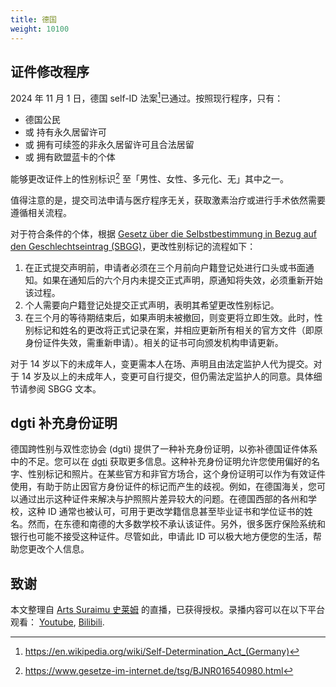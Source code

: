 ```yaml
---
title: 德国
weight: 10100
---
```


## 证件修改程序

2024 年 11 月 1 日，德国 self-ID 法案[^2]已通过。按照现行程序，只有：

- 德国公民
- 或 持有永久居留许可
- 或 拥有可续签的非永久居留许可且合法居留
- 或 拥有欧盟蓝卡的个体

能够更改证件上的性别标识[^1] 至「男性、女性、多元化、无」其中之一。

值得注意的是，提交司法申请与医疗程序无关，获取激素治疗或进行手术依然需要遵循相关流程。

对于符合条件的个体，根据 [Gesetz über die Selbstbestimmung in Bezug auf den Geschlechtseintrag (SBGG)](https://www.bmfsfj.de/bmfsfj/themen/gleichstellung/queerpolitik-und-geschlechtliche-vielfalt/gesetz-ueber-die-selbstbestimmung-in-bezug-auf-den-geschlechtseintrag-sbgg--199332)，更改性别标记的流程如下：

1. 在正式提交声明前，申请者必须在三个月前向户籍登记处进行口头或书面通知。如果在通知后的六个月内未提交正式声明，原通知将失效，必须重新开始该过程。
2. 个人需要向户籍登记处提交正式声明，表明其希望更改性别标记。
3. 在三个月的等待期结束后，如果声明未被撤回，则变更将立即生效。此时，性别标记和姓名的更改将正式记录在案，并相应更新所有相关的官方文件（即原身份证件失效，需重新申请）。相关的证书可向颁发机构申请更新。

对于 14 岁以下的未成年人，变更需本人在场、声明且由法定监护人代为提交。对于 14 岁及以上的未成年人，变更可自行提交，但仍需法定监护人的同意。具体细节请参阅 SBGG 文本。

## dgti 补充身份证明

德国跨性别与双性恋协会 (dgti) 提供了一种补充身份证明，以弥补德国证件体系中的不足。您可以在 [dgti](https://dgti.org/) 获取更多信息。这种补充身份证明允许您使用偏好的名字、性别标记和照片。在某些官方和非官方场合，这个身份证明可以作为有效证件使用，有助于防止因官方身份证件的标记而产生的歧视。例如，在德国海关，您可以通过出示这种证件来解决与护照照片差异较大的问题。在德国西部的各州和学校，这种 ID 通常也被认可，可用于更改学籍信息甚至毕业证书和学位证书的姓名。然而，在东德和南德的大多数学校不承认该证件。另外，很多医疗保险系统和银行也可能不接受这种证件。尽管如此，申请此 ID 可以极大地方便您的生活，帮助您更改个人信息。

## 致谢

本文整理自 [Arts Suraimu 史莱姆](https://t.me/artssuraimu) 的直播，已获得授权。录播内容可以在以下平台观看： [Youtube](https://www.youtube.com/watch?v=QWJM5D8MeuE), [Bilibili](https://www.bilibili.com/video/BV1Vk4y1U7Bd).

[^1]: <https://www.gesetze-im-internet.de/tsg/BJNR016540980.html>
[^2]: <https://en.wikipedia.org/wiki/Self-Determination_Act_(Germany)>
